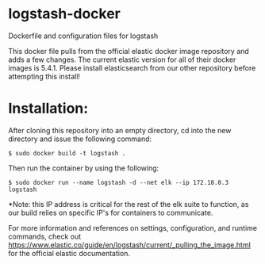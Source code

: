 # logstash-docker
Dockerfile and configuration files for logstash

This docker file pulls from the official elastic docker image repository and adds a few changes. The current elastic version for all of their docker images is 5.4.1. Please install elasticsearch from our other repository before attempting this install! 

# Installation: 

After cloning this repository into an empty directory, cd into the new directory and issue the following command:
```
$ sudo docker build -t logstash .
```
Then run the container by using the following:
```
$ sudo docker run --name logstash -d --net elk --ip 172.18.0.3 logstash
```

*Note: this IP address is critical for the rest of the elk suite to function, as our build relies on specific IP's for containers to communicate.

For more information and references on settings, configuration, and runtime commands, check out https://www.elastic.co/guide/en/logstash/current/_pulling_the_image.html for the official elastic documentation. 
